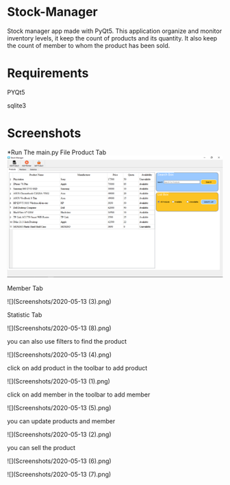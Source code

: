 # Stock-Manager
Stock manager app made with PyQt5. This application organize and monitor inventory levels, it keep the count of products and its quantity. It also keep the count of member to whom the product has been sold.
# Requirements
PYQt5

sqlite3
# Screenshots
*Run The main.py File
Product Tab
![](Screenshots/2020-05-13.png)

Member Tab

![](Screenshots/2020-05-13 (3).png)

Statistic Tab

![](Screenshots/2020-05-13 (8).png)

you can also use filters to find the product

![](Screenshots/2020-05-13 (4).png)

click on add product in the toolbar to add product

![](Screenshots/2020-05-13 (1).png)

click on add member in the toolbar to add member

![](Screenshots/2020-05-13 (5).png)

you can update products and member

![](Screenshots/2020-05-13 (2).png)

you can sell the product

![](Screenshots/2020-05-13 (6).png)

![](Screenshots/2020-05-13 (7).png)

